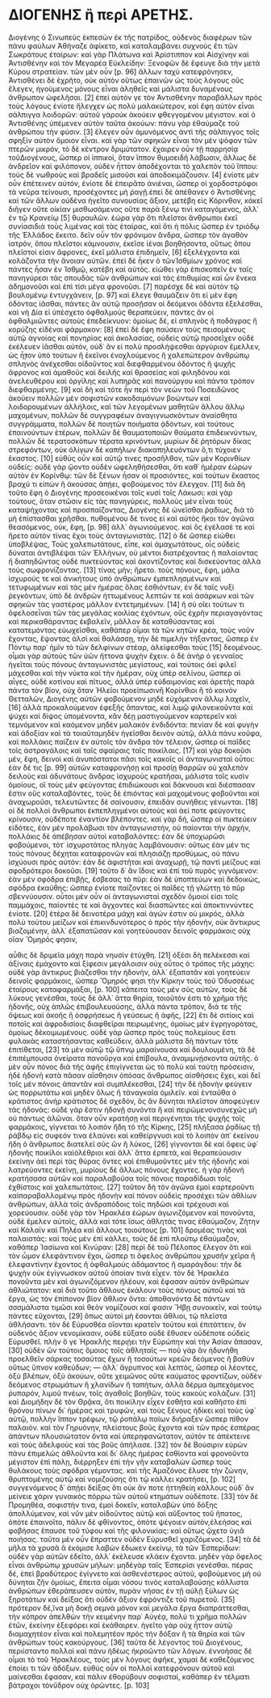 # ΔΙΟΓΕΝΗΣ ἢ περὶ ΑΡΕΤΗΣ.

Διογένης ὁ Σινωπεὺς ἐκπεσὼν ἐκ τῆς πατρίδος, οὐδενὸς διαφέρων τῶν πάνυ φαύλων 
Ἀθήναζε ἀφίκετο, καὶ καταλαμβάνει συχνοὺς ἔτι τῶν Σωκράτους ἑταίρων: καὶ γὰρ 
Πλάτωνα καὶ Ἀρίστιππον καὶ Αἰσχίνην καὶ Ἀντισθένην καὶ τὸν Μεγαρέα Εὐκλείδην: 
Ξενοφῶν δὲ ἔφευγε διὰ τὴν μετὰ Κύρου στρατείαν. τῶν μὲν οὖν [p. 96] ἄλλων ταχὺ 
κατεφρόνησεν, Ἀντισθένει δὲ ἐχρῆτο, οὐκ αὐτὸν οὕτως ἐπαινῶν ὡς τοὺς λόγους οὓς 
ἔλεγεν, ἡγούμενος μόνους εἶναι ἀληθεῖς καὶ μάλιστα δυναμένους ἄνθρωπον 
ὠφελῆσαι. [2] ἐπεὶ αὐτόν γε τὸν Ἀντισθένην παραβάλλων πρὸς τοὺς λόγους ἐνίοτε 
ἤλεγχεν ὡς πολὺ μαλακώτερον, καὶ ἔφη αὐτὸν εἶναι σάλπιγγα λοιδορῶν: αὑτοῦ 
γὰροὐκ ἀκούειν φθεγγομένου μέγιστον. καὶ ὁ Ἀντισθένης ὑπέμενεν αὐτὸν ταῦτα 
ἀκούων: πάνυ γὰρ ἐθαύμαζε τοῦ ἀνθρώπου τὴν φύσιν. [3] ἔλεγεν οὖν ἀμυνόμενος 
ἀντὶ τῆς σάλπιγγος τοῖς σφηξὶν αὐτὸν ὅμοιον εἶναι. καὶ γὰρ τῶν σφηκῶν εἶναι 
τὸν μὲν ψόφον τῶν πτερῶν μικρόν, τὸ δὲ κέντρον δριμύτατον. ἔχαιρεν οὖν τῇ 
παρρησίᾳ τοῦΔιογένους, ὥσπερ οἱ ἱππικοί, ὅταν ἵππον θυμοειδῆ λάβωσιν, ἄλλως δὲ 
ἀνδρεῖον καὶ φιλόπονον, οὐδὲν ἧττον ἀποδέχονται τὸ χαλεπὸν τοῦ ἵππου: τοὺς δὲ 
νωθροὺς καὶ βραδεῖς μισοῦσι καὶ ἀποδοκιμάζουσιν. [4] ἐνίοτε μὲν οὖν ἐπέτεινεν 
αὐτόν, ἐνίοτε δὲ ἐπειρᾶτο ἀνιέναι, ὥσπερ οἱ χορδοστρόφοι τὰ νεῦρα τείνουσι, 
προσέχοντες μὴ ῥαγῇ.ἐπεὶ δὲ ἀπέθανεν ὁ Ἀντισθένης καὶ τῶν ἄλλων οὐδένα ἡγεῖτο 
συνουσίας ἄξιον, μετέβη εἰς Κόρινθον, κἀκεῖ διῆγεν οὔτε οἰκίαν μισθωσάμενος 
οὔτε παρὰ ξένῳ τινὶ καταγόμενος, ἀλλ᾽ ἐν τῷ Κρανείῳ [5] θυραυλῶν. ἑώρα γὰρ ὅτι 
πλεῖστοι ἄνθρωποι ἐκεῖ συνίασιδιὰ τοὺς λιμένας καὶ τὰς ἑταίρας, καὶ ὅτι ἡ 
πόλις ὥσπερ ἐν τριόδῳ τῆς Ἑλλάδος ἔκειτο. δεῖν οὖν τὸν φρόνιμον ἄνδρα, ὥσπερ 
τὸν ἀγαθὸν ἰατρόν, ὅπου πλεῖστοι κάμνουσιν, ἐκεῖσε ἰέναι βοηθήσοντα, οὕτως 
ὅπου πλεῖστοί εἰσιν ἄφρονες, ἐκεῖ μάλιστα ἐπιδημεῖν, [6] ἐξελέγχοντα καὶ 
κολάζοντα τὴν ἄνοιαν αὐτῶν. ἐπεὶ δὲ ἧκεν ὁ τῶνἸσθμίων χρόνος καὶ πάντες ἦσαν 
ἐν Ἰσθμῷ, κατέβη καὶ αὐτός. εἰώθει γὰρ ἐπισκοπεῖν ἐν ταῖς πανηγύρεσι τὰς 
σπουδὰς τῶν ἀνθρώπων καὶ τὰς ἐπιθυμίας καὶ ὧν ἕνεκα ἀδημονοῦσι καὶ ἐπὶ τίσι 
μέγα φρονοῦσι. [7] παρέσχε δὲ καὶ αὑτὸν τῷ βουλομένῳ ἐντυγχάνειν, [p. 97] καὶ 
ἔλεγε θαυμάζειν ὅτι εἰ μὲν ἔφη ὀδόντας ἰᾶσθαι, πάντες ἂν αὐτῷ προσῇσαν οἱ 
δεόμενοι ὀδόντα ἐξελέσθαι, καὶ νὴ Δία εἰ ὑπέσχετο ὀφθαλμοὺς θεραπεύειν, πάντες 
ἂν οἱ ὀφθαλμιῶντες αὑτοὺς ἐπεδείκνυον: ὁμοίως δέ, εἰ σπληνὸς ἢ ποδάγρας ἢ 
κορύζης εἰδέναι φάρμακον: [8] ἐπεὶ δὲ ἔφη παύσειν τοὺς πεισομένους αὐτῷ 
ἀγνοίας καὶ πονηρίας καὶ ἀκολασίας, οὐδεὶς αὐτῷ προσεῖχεν οὐδὲ ἐκέλευεν ἰᾶσθαι 
αὑτόν, οὐδ᾽ ἂν εἰ πολὺ προσλήψεσθαι ἀργύριον ἔμελλεν, ὡς ἧ̣̣̓τον ὑπὸ τούτων ἢ 
ἐκεῖνοι ἐνοχλούμενος ἢ χαλεπώτερον ἀνθρώπῳ σπληνὸς ἀνέχεσθαι οἰδοῦντος καὶ 
διεφθαρμένου ὀδόντος ἢ ψυχῆς ἄφρονος καὶ ἀμαθοῦς καὶ δειλῆς καὶ θρασείας καὶ 
φιληδόνου καὶ ἀνελευθέρου καὶ ὀργίλης καὶ λυπηρᾶς καὶ πανούργου καὶ πάντα 
τρόπον διεφθαρμένης. [9] καὶ δὴ καὶ τότε ἦν περὶ τὸν νεὼν τοῦ Ποσειδῶνος 
ἀκούειν πολλῶν μὲν σοφιστῶν κακοδαιμόνων βοώντων καὶ λοιδορουμένων ἀλλήλοις, 
καὶ τῶν λεγομένων μαθητῶν ἄλλου ἄλλῳ μαχομένων, πολλῶν δὲ συγγραφέων 
ἀναγιγνωσκόντων ἀναίσθητα συγγράμματα, πολλῶν δὲ ποιητῶν ποιήματα ᾀδόντων, καὶ 
τούτους ἐπαινούντων ἑτέρων, πολλῶν δὲ θαυματοποιῶν θαύματα ἐπιδεικνύντων, 
πολλῶν δὲ τερατοσκόπων τέρατα κρινόντων, μυρίων δὲ ῥητόρων δίκας στρεφόντων, 
οὐκ ὀλίγων δὲ καπήλων διακαπηλευόντων ὅ,τι τύχοιεν ἕκαστος. [10] εὐθὺς οὖν καὶ 
αὐτῷ τινες προσῆλθον, τῶν μὲν Κορινθίων οὐδείς: οὐδὲ γὰρ ᾤοντο οὐδὲν 
ὠφεληθήσεσθαι, ὅτι καθ᾽ ἡμέραν ἑώρων αὐτὸν ἐν Κορίνθῳ: τῶν δὲ ξένων ἦσαν οἱ 
προσιόντες, καὶ τούτων ἕκαστος βραχύ τι εἰπὼν ἢ ἀκούσας ἀπῄει, φοβούμενος τὸν 
ἔλεγχον. [11] διὰ δὴ τοῦτο ἔφη ὁ Διογένης προσεοικέναι τοῖς κυσὶ τοῖς Λάκωσι: 
καὶ γὰρ τούτους, ὅταν στῶσιν εἰς τὰς πανηγύρεις, πολλοὺς μὲν εἶναι τοὺς 
καταψήχοντας καὶ προσπαίζοντας, Διογένης δὲ ὠνεῖσθαι ῥᾳδίως, διὰ τὸ μὴ 
ἐπίστασθαι χρῆσθαι. πυθομένου δέ τινος εἰ καὶ αὐτὸς ἥκοι τὸν ἀγῶνα θεασόμενος, 
οὐκ, ἔφη, [p. 98] ἀλλ᾽ ἀγωνιούμενος. καὶ ὃς ἐγέλασέ τε καὶ ἤρετο αὐτὸν τίνας 
ἔχοι τοὺς ἀνταγωνιστάς. [12] ὁ δὲ ὥσπερ εἰώθει ὑποβλέψας, Τοὺς χαλεπωτάτους, 
εἶπε, καὶ ἀμαχωτάτους, οἷς οὐδεὶς δύναται ἀντιβλέψαι τῶν Ἑλλήνων, οὐ μέντοι 
διατρέχοντας ἢ παλαίοντας ἢ διαπηδῶντας οὐδὲ πυκτεύοντας καὶ ἀκοντίζοντας καὶ 
δισκεύοντας ἀλλὰ τοὺς σωφρονίζοντας. [13] τίνας μήν; ἤρετο. τοὺς πόνους, ἔφη, 
μάλα ἰσχυρούς τε καὶ ἀνικήτους ὑπὸ ἀνθρώπων ἐμπεπλησμένων καὶ τετυφωμένων καὶ 
τὰς μὲν ἡμέρας ὅλας ἐσθιόντων, ἐν δὲ ταῖς νυξὶ ῥεγκόντων, ὑπὸ δὲ ἀνδρῶν 
ἡττωμένους λεπτῶν τε καὶ ἀσάρκων καὶ τῶν σφηκῶν τὰς γαστέρας μᾶλλον 
ἐντετμημένων. [14] ἢ σὺ οἴει τούτων τι ὄφελοσεἶναι τῶν τὰς μεγάλας κοιλίας 
ἐχόντων, οὓς ἐχρῆν περιαγαγόντας καὶ περικαθάραντας ἐκβαλεῖν, μᾶλλον δὲ 
καταθύσαντας καὶ κατατεμόντας εὐωχεῖσθαι, καθάπερ οἶμαι τὰ τῶν κητῶν κρέα, 
τοὺς νοῦν ἔχοντας, ἕψοντας ἁλσὶ καὶ θαλάσσῃ, τὴν δὲ πιμελὴν τήξαντας, ὥσπερ ἐν 
Πόντῳ παρ᾽ ἡμῖν τὸ τῶν δελφίνων στέαρ, ἀλείφεσθαι τοὺς [15] δεομένους. οἶμαι 
γὰρ αὐτοὺς τῶν ὑῶν ἥττονα ψυχὴν ἔχειν. ὁ δὲ ἀνὴρ ὁ γενναῖος ἡγεῖται τοὺς 
πόνους ἀνταγωνιστὰς μεγίστους, καὶ τούτοις ἀεὶ φιλεῖ μάχεσθαι καὶ τὴν νύκτα 
καὶ τὴν ἡμέραν, οὐχ ὑπὲρ σελίνου, ὥσπερ αἱ αἶγες, οὐδὲ κοτίνου καὶ πίτυος, 
ἀλλὰ ὑπὲρ εὐδαιμονίας καὶ ἀρετῆς παρὰ πάντα τὸν βίον, οὐχ ὅταν Ἠλεῖοι 
προείπωσινἢ Κορίνθιοι ἢ τὸ κοινὸν Θετταλῶν, Διογένης αὐτῶν φοβούμενον μηδὲ 
εὐχόμενον ἄλλῳ λαχεῖν, [16] ἀλλὰ προκαλούμενον ἐφεξῆς ἅπαντας, καὶ λιμῷ 
φιλονεικοῦντα καὶ ψύχει καὶ δίψος ὑπομένοντα, κἂν δέῃ μαστιγούμενον καρτερεῖν 
καὶ τεμνόμενον καὶ καόμενον μηδὲν μαλακὸν ἐνδιδόντα: πενίαν δὲ καὶ φυγὴν καὶ 
ἀδοξίαν καὶ τὰ τοιαῦταμηδὲν ἡγεῖσθαι δεινὸν αὑτῷ, ἀλλὰ πάνυ κοῦφα, καὶ 
πολλάκις παίζειν ἐν αὐτοῖς τὸν ἄνδρα τὸν τέλειον, ὥσπερ οἱ παῖδες τοῖς 
ἀστραγάλοις καὶ ταῖς σφαίραις ταῖς ποικίλαις. [17] καὶ γὰρ δοκοῦσι μέν, ἔφη, 
δεινοὶ καὶ ἀνυπόστατοι πᾶσι τοῖς κακοῖς οἱ ἀνταγωνισταὶ οὗτοι: ἐὰν δέ τις 
[p. 99] αὐτῶν καταφρονήσῃ καὶ προσίῃ θαρρῶν οὐ χαλεπὸν δειλοὺς καὶ ἀδυνάτους 
ἄνδρας ἰσχυροὺς κρατῆσαι, μάλιστα τοῖς κυσὶν ὁμοίους, οἳ τοὺς μὲν φεύγοντας 
ἐπιδιώκουσι καὶ δάκνουσι καὶ διέσπασαν ἔστιν οὓς καταλαβόντες, τοὺς δὲ 
ἐπιόντας καὶ μαχομένους φοβοῦνται καὶ ἀναχωροῦσι, τελευτῶντες δὲ σαίνουσιν, 
ἐπειδὰν συνήθεις γένωνται. [18] οἱ δὲ πολλοὶ ἄνθρωποι ἐκπεπληγμένοι αὐτοὺς καὶ 
ἀεί ποτε φεύγοντες κρίνουσιν, οὐδέποτε ἐναντίον βλέποντες. καὶ γὰρ δή, ὥσπερ 
οἱ πυκτεύειν εἰδότες, ἐὰν μὲν προλάβωσι τὸν ἀνταγωνιστήν, οὐ παίονται τὴν 
ἀρχήν, πολλάκις δὲ ἀπέβησαν αὐτοὶ καταβαλόντες: ἐὰν δὲ ὑποχωρῶσι φοβούμενοι, 
τότ᾽ ἰσχυροτάτας πληγὰς λαμβάνουσιν: οὕτως ἐὰν μέν τις τοὺς πόνους δέχηται 
καταφρονῶν καὶ πλησιάζῃ προθύμως, οὐ πάνυ ἰσχύουσι πρὸς αὐτόν: ἐὰν δὲ 
ἀφιστῆται καὶ ἀναχωρῇ, τῷ παντὶ μείζους καὶ σφοδρότεροι δοκοῦσι. [19] τοῦτο δ᾽ 
ἂν ἴδοις καὶ ἐπὶ τοῦ πυρὸς γιγνόμενον: ἐὰν μὲν σφόδρα ἐπιβῇς, ἔσβεσας τὸ πῦρ: 
ἐὰν δὲ ὑποπτεύων καὶ δεδοικώς, σφόδρα ἐκαύθης: ὥσπερ ἐνίοτε παίζοντες οἱ 
παῖδες τῇ γλώττῃ τὸ πῦρ σβεννύουσιν. οὗτοι μὲν οὖν οἱ ἀνταγωνισταὶ σχεδὸν 
ὅμοιοί εἰσι τοῖς παμμάχοις, παίοντές τε καὶ ἄγχοντες καὶ διασπῶντες καὶ 
ἀποκτιννύντες ἐνίοτε. [20] ἑτέρα δὲ δεινοτέρα μάχη καὶ ἀγών ἐστιν οὐ μικρός, 
ἀλλὰ πολὺ τούτου μείζων καὶ ἐπικινδυνότερος ὁ πρὸς τὴν ἡδονήν, οὐκ ἄντικρυς 
βιαζομένην, ἀλλ᾽ ἐξαπατῶσαν καὶ γοητεύουσαν δεινοῖς φαρμάκοις οὐχ οἵαν Ὅμηρός 
φησιν,

αὖθις δὲ δριμεῖα μάχη παρὰ νηυσὶν ἐτύχθη. [21] 
ὀξέσι δὴ πελέκεσσι καὶ ἀξίναις ἐμάχοντο 
καὶ ξίφεσιν μεγάλοισιν
οὐχ οὗτος ὁ τρόπος τῆς μάχης: οὐδὲ γὰρ ἄντικρυς βιάζεσθαι τὴν ἡδονήν, ἀλλ᾽ 
ἐξαπατᾶν καὶ γοητεύειν δεινοῖς φαρμάκοις, ὥσπερ Ὅμηρός φησι τὴν Κίρκην τοὺς 
τοῦ Ὀδυσσέως ἑταίρους καταφαρμάξαι, [p. 100] κἄπειτα τοὺς μὲν σῦς αὐτῶν, τοὺς 
δὲ λύκους γενέσθαι, τοὺς δὲ ἄλλ᾽ ἄττα θηρία, τοιοῦτόν ἐστι τὸ χρῆμα τῆς 
ἡδονῆς, οὐχ ἁπλῶς ἐπιβουλευούσης, ἀλλὰ πάντα τρόπον, διά τε τῆς ὄψεως καὶ 
ἀκοῆς ἢ ὀσφρήσεως ἢ γεύσεως ἢ ἁφῆς, [22] ἔτι δὲ σιτίοις καὶ ποτοῖς καὶ 
ἀφροδισίοις διαφθεῖραι πειρωμένης, ὁμοίως μὲν ἐγρηγορότας, ὁμοίως 
δὲκοιμωμένους. οὐδὲ γὰρ ὥσπερ πρὸς τοὺς πολεμίους ἔστι φυλακὰς καταστήσαντας 
καθεύδειν, ἀλλὰ μάλιστα δὴ πάντων τότε ἐπιτίθεται, [23] τὰ μὲν αὐτῷ τῷ ὕπνῳ 
μαραίνουσα καὶ δουλουμένη, τὰ δὲ ἐπιπέμπουσα ὀνείρατα πανοῦργα καὶ ἐπίβουλα, 
ἀναμιμνῄσκοντα αὐτῆς. ὁ μὲν οὖν πόνος διὰ τῆς ἁφῆς ἐπιγίγνεται ὡς τὸ πολὺ καὶ 
ταύτῃ πρόσεισιν, ἡδὲ ἡδονὴ κατὰ πᾶσαν αἴσθησιν ὁπόσας ἄνθρωπος αἰσθήσεις ἔχει, 
καὶ δεῖ τοῖς μὲν πόνοις ἀπαντᾶν καὶ συμπλέκεσθαι, [24] τὴν δὲ ἡδονὴν φεύγειν 
ὡς πορρωτάτω καὶ μηδὲν ὅλως ἢ τἀναγκαῖα ὁμιλεῖν. καὶ ἐνταῦθα ὁ κράτιστος ἀνήρ 
κράτιστος δὲ σχεδόν, ὃς ἂν δύνηται πλεῖστον ἀποφεύγειν τὰς ἡδονάς: οὐδὲ γὰρ 
ἔστιν ἡδονῇ συνόντα ἢ καὶ πειρώμενονσυνεχῶς μὴ οὐ πάντως ἁλῶναι. ὅταν οὖν 
κρατήσῃ καὶ περιγένηται τῆς ψυχῆς τοῖς φαρμάκοις, γίγνεται τὸ λοιπὸν ἤδη τὸ 
τῆς Κίρκης, [25] πλήξασα ῥᾳδίως τῇ ῥάβδῳ εἰς συφεόν τινα ἐλαύνει καὶ 
καθείργνυσι καὶ τὸ λοιπὸν ἀπ᾽ ἐκείνου ἤδη ὁ ἄνθρωπος διατελεῖ σῦς ὢν ἢ λύκος, 
[26] γίγνονται δὲ καὶ ὄφεις ὑφ᾽ ἡδονῆς ποικίλοι καὶὀλέθριοι καὶ ἄλλ᾽ ἄττα 
ἑρπετά, καὶ θεραπεύουσιν ἐκείνην ἀεὶ περὶ τὰς θύρας ὄντες καὶ ἐπιθυμοῦντες μὲν 
τῆς ἡδονῆς καὶ λατρεύοντες ἐκείνῃ, μυρίους δὲ ἄλλως πόνους ἔχοντες. ἡ γὰρ 
ἡδονὴ κρατήσασα αὐτῶν καὶ παραλαβοῦσα τοῖς πόνοις παραδίδωσι τοῖς ἐχθίστοις 
καὶ χαλεπωτάτοις. [27] τοῦτον δὴ τὸν ἀγῶνα ἐμοὶ καρτεροῦντι καὶπαραβαλλομένῳ 
πρὸς ἡδονὴν καὶ πόνον οὐδεὶς προσέχει τῶν ἀθλίων ἀνθρώπων, ἀλλὰ τοῖς 
ἀνδραπόδοις τοῖς πηδῶσι καὶ τρέχουσι καὶ χορεύουσιν. οὐδὲ γὰρ τὸν Ἡρακλέα 
ἑώρων ἀγωνιζόμενον καὶ πονοῦντα, οὐδὲ ἔμελεν αὐτοῖς, ἀλλὰ καὶ τότε ἴσως 
ἀθλητάς τινας ἐθαύμαζον, Ζήτην καὶ Κάλαϊν καὶ Πηλέα καὶ ἄλλους τοιούτους
[p. 101] δρομέας τινὰς καὶ παλαιστάς: καὶ τοὺς μὲν ἐπὶ κάλλει, τοὺς δὲ ἐπὶ 
πλούτῳ ἐθαύμαζον, καθάπερ Ἰασίωνα καὶ Κινύραν: [28] περὶ δὲ τοῦ Πέλοπος ἔλεγον 
ὅτι καὶ τὸν ὦμον ἐλεφάντινον ἔχοι, ὥσπερ τι ὄφελος ἀνθρώπου χρυσῆν χεῖρα ἢ 
ἐλεφαντίνην ἔχοντος ἢ ὀφθαλμοὺς ἀδάμαντος ἢ σμαράγδου: τὴν δὲ ψυχὴν οὐκ 
ἐγίγνωσκον αὐτοῦ ὁποίαν τινὰ εἶχεν. τὸν δὲ Ἡρακλέα πονοῦντα μὲν καὶ 
ἀγωνιζόμενον ἠλέουν, καὶ ἔφασαν αὐτὸν ἀνθρώπων ἀθλιώτατον: καὶ διὰ τοῦτο 
ἄθλους ἐκάλουν τοὺς πόνους αὐτοῦ καὶ τὰ ἔργα, ὡς τὸν ἐπίπονον βίον ἄθλιον 
ὄντα: ἀποθανόντα δὲ πάντων σσσμάλιστα τιμῶσι καὶ θεὸν νομίζουσι καί φασιν Ἥβῃ 
συνοικεῖν, καὶ τούτῳ πάντες εὔχονται, [29] ὅπως αὐτοὶ μὴ ἔσονται ἄθλιοι, τῷ 
πλεῖστα ἀθλήσαντι. τὸν δὲ Εὐρυσθέα οἴονται κρατεῖν τούτου καὶ ἐπιτάττειν, ὃν 
οὐδενὸς ἄξιον νενομίκασιν, οὐδὲ εὔξατο οὐδὲ ἔθυσεν οὐδέποτε οὐδεὶς Εὐρυσθεῖ. 
πλὴν ὅ γε Ἡρακλῆς περιῄει τὴν Εὐρώπην καὶ τὴν Ἀσίαν ἅπασαν, [30] οὐδὲν ὢν 
τούτοις ὅμοιος τοῖς ἀθληταῖς — ποῦ γὰρ ἂν ἠδυνήθη προελθεῖν σάρκας τοσαύτας 
ἔχων ἢ τοσούτων κρεῶν δεόμενος ἢ βαθὺν οὕτως ὕπνον καθεύδων; — ἀλλ᾽ ἄγρυπνος 
καὶ λεπτός, ὥσπερ οἱ λέοντες, ὀξὺ βλέπων, ὀξὺ ἀκούων, οὔτε χειμῶνος οὔτε 
καύματος φροντίζων, οὐδὲν δεόμενος στρωμάτων ἢ χλανίδων ἢ ταπήτων, ἀλλὰ δέρμα 
ἀμπεχόμενος ῥυπαρόν, λιμοῦ πνέων, τοῖς ἀγαθοῖς βοηθῶν, τοὺς κακοὺς κολάζων. 
[31] καὶ Διομήδην δὲ τὸν Θρᾷκα, ὅτι ποικίλην εἶχεν ἐσθῆτα καὶ καθῆστο ἐπὶ 
θρόνου πίνων δι᾽ ἡμέρας καὶ τρυφῶν, καὶ τοὺς ξένους ἠδίκει καὶ τοὺς ὑφ᾽ αὑτῷ, 
πολλὴν ἵππον τρέφων, τῷ ῥοπάλῳ παίων διήραξεν ὥσπερ πίθον παλαιόν. καὶ τὸν 
Γηρυόνην, πλείστους βοῦς ἔχοντα καὶ τῶν πρὸς ἑσπέρας ἁπάντων πλουσιώτατον ὄντα 
καὶ ὑπερηφανώτατον, αὐτόν τε ἀπέκτεινε καὶ τοὺς ἀδελφοὺς καὶ τὰς βοῦς ἀπήλασε. 
[32] τὸν δὲ Βούσιριν εὑρὼν πάνυ ἐπιμελῶς ἀθλοῦντα καὶ δι᾽ ὅλης ἡμέρας ἐσθίοντα 
καὶ φρονοῦντα μέγιστον ἐπὶ πάλῃ, διέρρηξεν ἐπὶ τὴν γῆν καταβαλὼν ὥσπερ τοὺς 
θυλάκους τοὺς σφόδρα γέμοντας. καὶ τῆς Ἀμαζόνος ἔλυσε τὴν ζώνην, θρυπτομένης 
αὐτῷ καὶ νομιζούσης ὅτι τῷ κάλλει κρατήσει, [p. 102] συγγενόμενος δ᾽ ἀπῄει 
δείξας ὅτι οὐκ ἄν ποτε ἡττηθείη κάλλους οὐδ᾽ ἂν μείνειε χάριν γυναικὸς πόρρω 
τῶν αὑτοῦ κτημάτων οὐδέποτε. [33] τὸν δὲ Προμηθέα, σοφιστήν τινα, ἐμοὶ δοκεῖν, 
καταλαβὼν ὑπὸ δόξης ἀπολλύμενον, καὶ νῦν μὲν οἰδοῦντος αὐτῷ καὶ αὔξοντος τοῦ 
ἥπατος, ὁπότε ἐπαινοῖτο, πάλιν δὲ φθίνοντος, ὁπότε ψέγοιεν αὐτόν,ἐλεήσας καὶ 
φοβήσας ἔπαυσε τοῦ τύφου καὶ τῆς φιλονικίας: καὶ οὕτως ᾤχετο ὑγιᾶ ποιήσας. 
ταῦτα μὲν οὖν ἔπραττεν οὐδὲν Εὐρυσθεῖ χαριζόμενος. [34] τὰ δὲ μῆλα τὰ χρυσᾶ ἃ 
ἐκόμισε λαβὼν ἔδωκεν ἐκείνῳ, τὰ τῶν Ἑσπερίδων: οὐδὲν γὰρ αὐτῶν ἐδεῖτο, ἀλλ᾽ 
ἐκέλευσε κλάειν ἔχοντα. μηδὲν γὰρ ὄφελος εἶναι ἀνθρώπῳ χρυσῶν μήλων: μηδὲγὰρ 
ταῖς Ἑσπερίσι γενέσθαι. πέρας δέ, ἐπεὶ βραδύτερος ἐγίγνετο καὶ ἀσθενέστερος 
αὑτοῦ, φοβούμενος μὴ οὐ δύνηται ζῆν ὁμοίως, ἔπειτα οἶμαι νόσου τινὸς 
καταλαβούσης κάλλιστα ἀνθρώπων ἐθεράπευσεν αὑτόν, πυρὰν νήσας ἐν τῇ αὐλῇ ξύλων 
ὡς ξηροτάτων καὶ δείξας ὅτι οὐδὲν ἄξιον ἐφρόντιζε τοῦ πυρετοῦ. [35] πρότερον 
δέ,ἵνα μὴ δοκῇ σεμνὰ μόνον καὶ μεγάλα ἔργα διαπράττεσθαι, τὴν κόπρον ἀπελθὼν 
τὴν κειμένην παρ᾽ Αὐγέᾳ, πολύ τι χρῆμα πολλῶν ἐτῶν, ἐκείνην ἐξεφόρει καὶ 
ἐκάθαιρεν. ἡγεῖτο γὰρ οὐχ ἧττον αὑτῷ διαμαχητέον εἶναι καὶ πολεμητέον πρὸς τὴν 
δόξαν ἢ τὰ θηρία καὶ τῶν ἀνθρώπων τοὺς κακούργους. [36] ταῦτα δὲ λέγοντος τοῦ 
Διογένους, περιίσταντο πολλοὶ καὶ πάνυ ἡδέως ἠκροῶντο τῶν λόγων. ἐννοήσας δὲ 
οἶμαι τὸ τοῦ Ἡρακλέους, τοὺς μὲν λόγους ἀφῆκε, χαμαὶ δὲ καθεζόμενος ἐποίει τι 
τῶν ἀδόξων. εὐθὺς οὖν οἱ πολλοὶ κατεφρόνουν αὐτοῦ καὶ μαίνεσθαι ἔφασαν, καὶ 
πάλιν ἐθορύβουν σοφισταί, καθάπερ ἐν τέλματι βάτραχοι τὸνὕδρον οὐχ ὁρῶντες. [p. 103]
